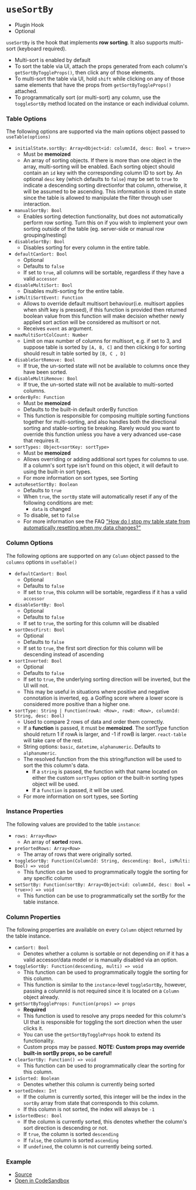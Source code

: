 # `useSortBy`

- Plugin Hook
- Optional

`useSortBy` is the hook that implements **row sorting**. It also supports multi-sort (keyboard required).

- Multi-sort is enabled by default
- To sort the table via UI, attach the props generated from each column's `getSortByToggleProps()`, then click any of those elements.
- To multi-sort the table via UI, hold `shift` while clicking on any of those same elements that have the props from `getSortByToggleProps()` attached.
- To programmatically sort (or multi-sort) any column, use the `toggleSortBy` method located on the instance or each individual column.

### Table Options

The following options are supported via the main options object passed to `useTable(options)`

- `initialState.sortBy: Array<Object<id: columnId, desc: Bool = true>>`
  - Must be **memoized**
  - An array of sorting objects. If there is more than one object in the array, multi-sorting will be enabled. Each sorting object should contain an `id` key with the corresponding column ID to sort by. An optional `desc` key (which defaults to `false`) may be set to `true` to indicate a descending sorting directionfor that column, otherwise, it will be assumed to be ascending. This information is stored in state since the table is allowed to manipulate the filter through user interaction.
- `manualSortBy: Bool`
  - Enables sorting detection functionality, but does not automatically perform row sorting. Turn this on if you wish to implement your own sorting outside of the table (eg. server-side or manual row grouping/nesting)
- `disableSortBy: Bool`
  - Disables sorting for every column in the entire table.
- `defaultCanSort: Bool`
  - Optional
  - Defaults to `false`
  - If set to `true`, all columns will be sortable, regardless if they have a valid `accessor`
- `disableMultiSort: Bool`
  - Disables multi-sorting for the entire table.
- `isMultiSortEvent: Function`
  - Allows to override default multisort behaviour(i.e. multisort applies when shift key is pressed), if this function is provided then returned boolean value from this function will make decision whether newly applied sort action will be considered as multisort or not.
  - Receives `event` as argument.
- `maxMultiSortColCount: Number`
  - Limit on max number of columns for multisort, e.g. if set to 3, and suppose table is sorted by `[A, B, C]` and then clicking `D` for sorting should result in table sorted by `[B, C , D]`
- `disableSortRemove: Bool`
  - If true, the un-sorted state will not be available to columns once they have been sorted.
- `disableMultiRemove: Bool`
  - If true, the un-sorted state will not be available to multi-sorted columns.
- `orderByFn: Function`
  - Must be **memoized**
  - Defaults to the built-in default orderBy function
  - This function is responsible for composing multiple sorting functions together for multi-sorting, and also handles both the directional sorting and stable-sorting tie breaking. Rarely would you want to override this function unless you have a very advanced use-case that requires it.
- `sortTypes: Object<sortKey: sortType>`
  - Must be **memoized**
  - Allows overriding or adding additional sort types for columns to use. If a column's sort type isn't found on this object, it will default to using the built-in sort types.
  - For more information on sort types, see Sorting
- `autoResetSortBy: Boolean`
  - Defaults to `true`
  - When `true`, the `sortBy` state will automatically reset if any of the following conditions are met:
    - `data` is changed
  - To disable, set to `false`
  - For more information see the FAQ ["How do I stop my table state from automatically resetting when my data changes?"](../faq#how-do-i-stop-my-table-state-from-automatically-resetting-when-my-data-changes)

### Column Options

The following options are supported on any `Column` object passed to the `columns` options in `useTable()`

- `defaultCanSort: Bool`
  - Optional
  - Defaults to `false`
  - If set to `true`, this column will be sortable, regardless if it has a valid `accessor`
- `disableSortBy: Bool`
  - Optional
  - Defaults to `false`
  - If set to `true`, the sorting for this column will be disabled
- `sortDescFirst: Bool`
  - Optional
  - Defaults to `false`
  - If set to `true`, the first sort direction for this column will be descending instead of ascending
- `sortInverted: Bool`
  - Optional
  - Defaults to `false`
  - If set to `true`, the underlying sorting direction will be inverted, but the UI will not.
  - This may be useful in situations where positive and negative connotation is inverted, eg. a Golfing score where a lower score is considered more positive than a higher one.
- `sortType: String | Function(rowA: <Row>, rowB: <Row>, columnId: String, desc: Bool)`
  - Used to compare 2 rows of data and order them correctly.
  - If a **function** is passed, it must be **memoized**. The sortType function should return 1 if rowA is larger, and -1 if rowB is larger. `react-table` will take care of the rest.
  - String options: `basic`, `datetime`, `alphanumeric`. Defaults to `alphanumeric`.
  - The resolved function from the this string/function will be used to sort the this column's data.
    - If a `string` is passed, the function with that name located on either the custom `sortTypes` option or the built-in sorting types object will be used.
    - If a `function` is passed, it will be used.
  - For more information on sort types, see Sorting

### Instance Properties

The following values are provided to the table `instance`:

- `rows: Array<Row>`
  - An array of **sorted** rows.
- `preSortedRows: Array<Row>`
  - The array of rows that were originally sorted.
- `toggleSortBy: Function(ColumnId: String, descending: Bool, isMulti: Bool) => void`
  - This function can be used to programmatically toggle the sorting for any specific column
- `setSortBy: Function(sortBy: Array<Object<id: columnId, desc: Bool = true>>) => void`
  - This function can be use to programmatically set the sortBy for the table instance.

### Column Properties

The following properties are available on every `Column` object returned by the table instance.

- `canSort: Bool`
  - Denotes whether a column is sortable or not depending on if it has a valid accessor/data model or is manually disabled via an option.
- `toggleSortBy: Function(descending, multi) => void`
  - This function can be used to programmatically toggle the sorting for this column.
  - This function is similar to the `instance`-level `toggleSortBy`, however, passing a columnId is not required since it is located on a `Column` object already.
- `getSortByToggleProps: Function(props) => props`
  - **Required**
  - This function is used to resolve any props needed for this column's UI that is responsible for toggling the sort direction when the user clicks it.
  - You can use the `getSortByToggleProps` hook to extend its functionality.
  - Custom props may be passed. **NOTE: Custom props may override built-in sortBy props, so be careful!**
- `clearSortBy: Function() => void`
  - This function can be used to programmatically clear the sorting for this column.
- `isSorted: Boolean`
  - Denotes whether this column is currently being sorted
- `sortedIndex: Int`
  - If the column is currently sorted, this integer will be the index in the `sortBy` array from state that corresponds to this column.
  - If this column is not sorted, the index will always be `-1`
- `isSortedDesc: Bool`
  - If the column is currently sorted, this denotes whether the column's sort direction is descending or not.
  - If `true`, the column is sorted `descending`
  - If `false`, the column is sorted `ascending`
  - If `undefined`, the column is not currently being sorted.

### Example

- [Source](https://github.com/tannerlinsley/react-table/tree/master/examples/sorting)
- [Open in CodeSandbox](https://codesandbox.io/s/github/tannerlinsley/react-table/tree/master/examples/sorting)
